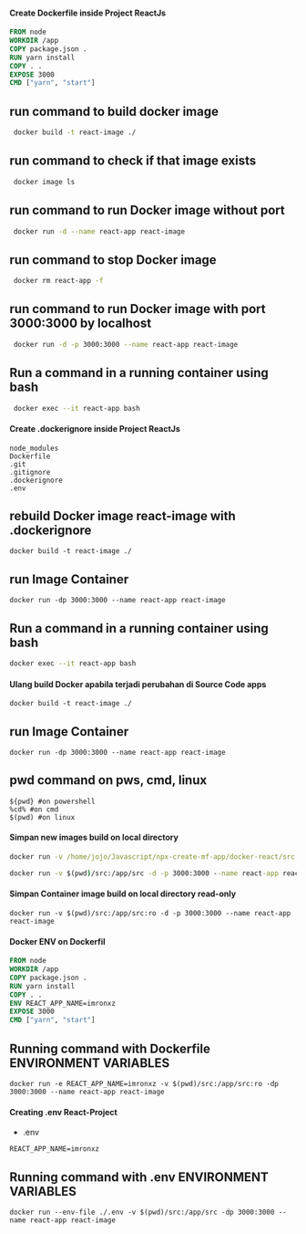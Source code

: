 #### Create Dockerfile inside Project ReactJs

```Dockerfile
FROM node
WORKDIR /app
COPY package.json .
RUN yarn install 
COPY . .
EXPOSE 3000
CMD ["yarn", "start"]
```
## run command to build docker image
```zsh
 docker build -t react-image ./
```
## run command to check if that image exists
```zsh
 docker image ls
```
## run command to run Docker image without port
```zsh
 docker run -d --name react-app react-image
```
## run command to stop Docker image
```zsh
 docker rm react-app -f
```
## run command to run Docker image with port 3000:3000 by localhost
```zsh
 docker run -d -p 3000:3000 --name react-app react-image
```
## Run a command in a running container using bash
```zsh
 docker exec --it react-app bash
```
#### Create .dockerignore inside Project ReactJs
```.dockerignore
node_modules
Dockerfile
.git
.gitignore
.dockerignore
.env
```

## rebuild Docker image react-image with .dockerignore
```rebuild
docker build -t react-image ./
```
## run Image Container 
```Run Container
docker run -dp 3000:3000 --name react-app react-image
```
## Run a command in a running container using bash
```zsh
docker exec --it react-app bash
```

#### Ulang build Docker apabila terjadi perubahan di Source Code apps
```build
docker build -t react-image ./
```
## run Image Container 
```Run Container
docker run -dp 3000:3000 --name react-app react-image
```
## pwd command on pws, cmd, linux
```command pwd
${pwd} #on powershell
%cd% #on cmd
$(pwd) #on linux
```
#### Simpan new images build on local directory
```cmd
docker run -v /home/jojo/Javascript/npx-create-mf-app/docker-react/src:/app/src -d -p 3000:3000 --name react-app react-image
```
```cmd zsh linux
docker run -v $(pwd)/src:/app/src -d -p 3000:3000 --name react-app react-image
```

#### Simpan Container image build on local directory read-only
```
docker run -v $(pwd)/src:/app/src:ro -d -p 3000:3000 --name react-app react-image
```

#### Docker ENV on Dockerfil
``` Dockerfile
FROM node
WORKDIR /app
COPY package.json .
RUN yarn install 
COPY . .
ENV REACT_APP_NAME=imronxz
EXPOSE 3000
CMD ["yarn", "start"]
```
## Running command with Dockerfile ENVIRONMENT VARIABLES 
``` env run REACT_APP_NAME=imronxz
docker run -e REACT_APP_NAME=imronxz -v $(pwd)/src:/app/src:ro -dp 3000:3000 --name react-app react-image
```
#### Creating .env React-Project
- .env
```
REACT_APP_NAME=imronxz
```
## Running command with .env ENVIRONMENT VARIABLES
``` env run
docker run --env-file ./.env -v $(pwd)/src:/app/src -dp 3000:3000 --name react-app react-image


